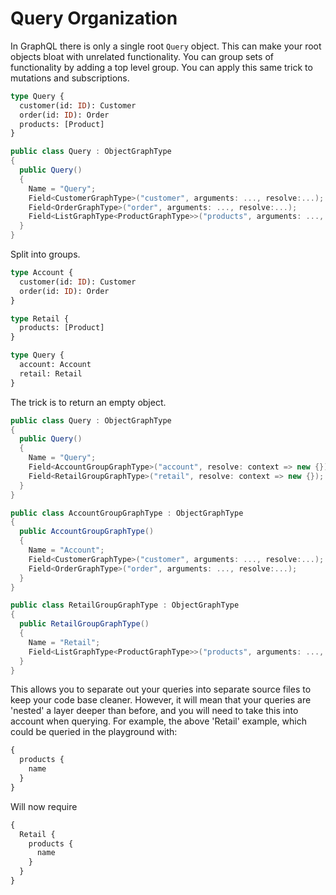 # Query Organization

In GraphQL there is only a single root `Query` object. This can make your root objects bloat with unrelated functionality.  You can group sets of functionality by adding a top level group.  You can apply this same trick to mutations and subscriptions.

```graphql
type Query {
  customer(id: ID): Customer
  order(id: ID): Order
  products: [Product]
}
```

```csharp
public class Query : ObjectGraphType
{
  public Query()
  {
    Name = "Query";
    Field<CustomerGraphType>("customer", arguments: ..., resolve:...);
    Field<OrderGraphType>("order", arguments: ..., resolve:...);
    Field<ListGraphType<ProductGraphType>>("products", arguments: ..., resolve:...);
  }
}
```

Split into groups.

```graphql
type Account {
  customer(id: ID): Customer
  order(id: ID): Order
}

type Retail {
  products: [Product]
}

type Query {
  account: Account
  retail: Retail
}
```

The trick is to return an empty object.

```csharp
public class Query : ObjectGraphType
{
  public Query()
  {
    Name = "Query";
    Field<AccountGroupGraphType>("account", resolve: context => new {});
    Field<RetailGroupGraphType>("retail", resolve: context => new {});
  }
}

public class AccountGroupGraphType : ObjectGraphType
{
  public AccountGroupGraphType()
  {
    Name = "Account";
    Field<CustomerGraphType>("customer", arguments: ..., resolve:...);
    Field<OrderGraphType>("order", arguments: ..., resolve:...);
  }
}

public class RetailGroupGraphType : ObjectGraphType
{
  public RetailGroupGraphType()
  {
    Name = "Retail";
    Field<ListGraphType<ProductGraphType>>("products", arguments: ..., resolve:...);
  }
}
```

This allows you to separate out your queries into separate source files to keep your code base cleaner. However, it will mean that your queries are 'nested' a layer deeper than before, and you will need to take this into account when querying. For example, the above 'Retail' example, which could be queried in the playground with:

```graphql
{
  products {
    name
  }
}
```

Will now require

```graphql
{
  Retail {
    products {
      name
    }
  }
}
```